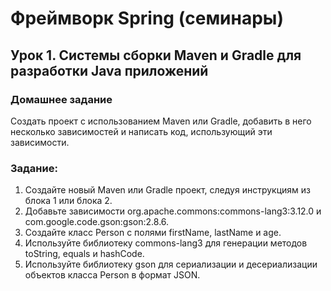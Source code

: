 # Фреймворк Spring (семинары)
## Урок 1. Системы сборки Maven и Gradle для разработки Java приложений
### Домашнее задание
Создать проект с использованием Maven или Gradle, добавить в него несколько зависимостей и написать код, использующий эти зависимости.

### Задание:
1. Создайте новый Maven или Gradle проект, следуя инструкциям из блока 1 или блока 2.
2. Добавьте зависимости org.apache.commons:commons-lang3:3.12.0 и com.google.code.gson:gson:2.8.6.
3. Создайте класс Person с полями firstName, lastName и age.
4. Используйте библиотеку commons-lang3 для генерации методов toString, equals и hashCode.
5. Используйте библиотеку gson для сериализации и десериализации объектов класса Person в формат JSON.